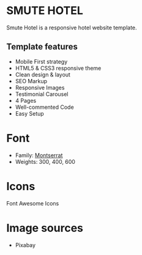 # SMUTE HOTEL

Smute Hotel is a responsive hotel website template.

## Template features

- Mobile First strategy
- HTML5 & CSS3 responsive theme
- Clean design & layout
- SEO Markup
- Responsive Images
- Testimonial Carousel
- 4 Pages
- Well-commented Code
- Easy Setup


# Font

- Family: [Montserrat](https://fonts.google.com/specimen/Montserrat?query=mon)
- Weights: 300, 400, 600

# Icons

Font Awesome Icons

# Image sources

- Pixabay
